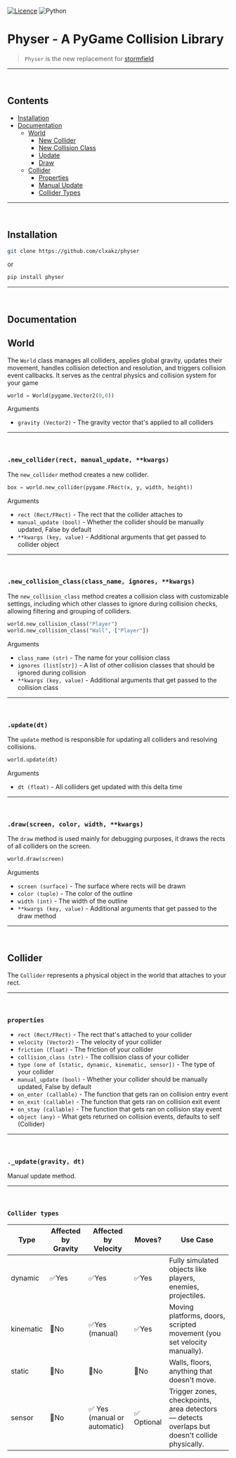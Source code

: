 [![Licence](https://img.shields.io/github/license/Ileriayo/markdown-badges?style=for-the-badge)](./LICENSE) ![Python](https://img.shields.io/badge/python-3670A0?style=for-the-badge&logo=python&logoColor=ffdd54)

# Physer - A PyGame Collision Library
> `Physer` is the new replacement for [stormfield](https://github.com/clxakz/stormfield)

-----
<br/>

## Contents
- [Installation](#installation)
- [Documentation](#documentation)
    - [World](#world)
        - [New Collider](#new_colliderrect-manual_update-kwargs)
        - [New Collision Class](#new_collision_classclass_name-ignores-kwargs)
        - [Update](#updatedt)
        - [Draw](#drawscreen-color-width-kwargs)
    - [Collider](#collider)
        - [Properties](#properties)
        - [Manual Update](#_updategravity-dt)
        - [Collider Types](#collider-types)

-----
<br/>

## Installation
```bash
git clone https://github.com/clxakz/physer
``` 
or
```bash
pip install physer
```

-----
<br/>

## Documentation

## World
The `World` class manages all colliders, applies global gravity, updates their movement, handles collision detection and resolution, and triggers collision event callbacks. It serves as the central physics and collision system for your game
```python
world = World(pygame.Vector2(0,0))
```
Arguments
- `gravity (Vector2)` - The gravity vector that's applied to all colliders

-----
<br/>

### `.new_collider(rect, manual_update, **kwargs)`
The `new_collider` method creates a new collider.
```python
box = world.new_collider(pygame.FRect(x, y, width, height))
```
Arguments
- `rect (Rect/FRect)` - The rect that the collider attaches to
- `manual_update (bool)` - Whether the collider should be manually updated, False by default
- `**kwargs (key, value)` - Additional arguments that get passed to collider object

-----
<br/>

### `.new_collision_class(class_name, ignores, **kwargs)`
The `new_collision_class` method creates a collision class with customizable settings, including which other classes to ignore during collision checks, allowing filtering and grouping of colliders.
```python
world.new_collision_class("Player")
world.new_collision_class("Wall", ["Player"])
```
Arguments
- `class_name (str)` - The name for your collision class
- `ignores (list[str])` - A list of other collision classes that should be ignored during collision
- `**kwargs (key, value)` - Additional arguments that get passed to the collision class

-----
<br/>

### `.update(dt)`
The `update` method is responsible for updating all colliders and resolving collisions.
```python
world.update(dt)
```
Arguments
- `dt (float)` - All colliders get updated with this delta time

-----
<br/>

### `.draw(screen, color, width, **kwargs)`
The `draw` method is used mainly for debugging purposes, it draws the rects of all colliders on the screen.
```python
world.draw(screen)
```
Arguments
- `screen (surface)` - The surface where rects will be drawn
- `color (tuple)` - The color of the outline
- `width (int)` - The width of the outline
- `**kwargs (key, value)` - Additional arguments that get passed to the draw method

-----
<br/>

## Collider
The `Collider` represents a physical object in the world that attaches to your rect.

-----
<br/>

### `properties`
- `rect (Rect/FRect)` - The rect that's attached to your collider
- `velocity (Vector2)` - The velocity of your collider
- `friction (float)` - The friction of your collider
- `collision_class (str)` - The collision class of your collider
- `type (one of [static, dynamic, kinematic, sensor])` - The type of your collider
- `manual_update (bool)` - Whether your collider should be manually updated, False by default
- `on_enter (callable)` - The function that gets ran on collision entry event 
- `on_exit (callable)` - The function that gets ran on collision exit event 
- `on_stay (callable)` - The function that gets ran on collision stay event 
- `object (any)` - What gets returned on collision events, defaults to self (Collider)

-----
<br/>

### `._update(gravity, dt)`
Manual update method.

-----
<br/>

### `Collider types`
| Type      | Affected by Gravity | Affected by Velocity | Moves? | Use Case |
|-----------|---------------------|-----------------------|--------|----------|
| dynamic   | ✅Yes                 | ✅Yes                   | ✅Yes    | Fully simulated objects like players, enemies, projectiles. |
| kinematic | 🚫No                  | ✅Yes (manual)          | ✅Yes    | Moving platforms, doors, scripted movement (you set velocity manually). |
| static    | 🚫No                  | 🚫No                    | 🚫No     | Walls, floors, anything that doesn't move. |
| sensor    | 🚫No                  | 	✅ Yes (manual or automatic)     | ✅ Optional     | Trigger zones, checkpoints, area detectors — detects overlaps but doesn't collide physically. |